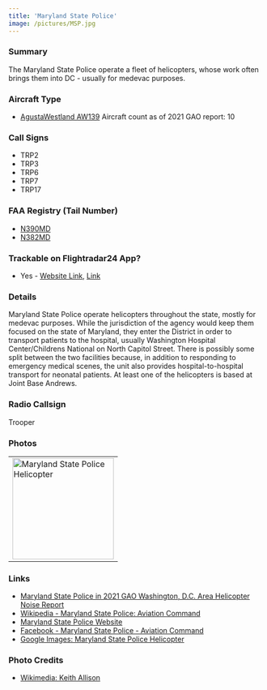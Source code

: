 ```yaml
---
title: 'Maryland State Police'
image: /pictures/MSP.jpg
---
```


### Summary

The Maryland State Police operate a fleet of helicopters, whose work often brings them into DC - usually for medevac purposes. 

### Aircraft Type
* [AgustaWestland AW139](https://en.wikipedia.org/wiki/AgustaWestland_AW139) Aircraft count as of 2021 GAO report: 10

### Call Signs
* TRP2
* TRP3
* TRP6
* TRP7
* TRP17

### FAA Registry (Tail Number)
- [N390MD](https://www.flightradar24.com/data/aircraft/n390md)
- [N382MD](https://www.flightradar24.com/data/aircraft/n382md)

### Trackable on Flightradar24 App?
* Yes - [Website Link](https://www.flightradar24.com/data/aircraft/TRP2), [Link](https://www.flightradar24.com/data/aircraft/TRP17)

### Details

Maryland State Police operate helicopters throughout the state, mostly for medevac purposes.  While the jurisdiction of the agency would keep them focused on the state of Maryland, they enter the District in order to transport patients to the hospital, usually Washington Hospital Center/Childrens National on North Capitol Street.  There is possibly some split between the two facilities because, in addition to responding to emergency medical scenes, the unit also provides hospital-to-hospital transport for neonatal patients.  At least one of the helicopters is based at Joint Base Andrews.  

### Radio Callsign

Trooper

### Photos 

<table style="width:100%">
  <tr>
    <td><img src="https://helicoptersofdc.com/pictures/MSP.jpg" alt="Maryland State Police Helicopter" width="200"></td>
  </tr>
  </table>

### Links
* [Maryland State Police in 2021 GAO Washington, D.C. Area Helicopter Noise Report](https://hyp.is/Yg_luBV0Eeyv7pPe9Ox1NA/www.gao.gov/assets/gao-21-200.pdf)
* [Wikipedia - Maryland State Police: Aviation Command](https://en.wikipedia.org/wiki/Maryland_State_Police#Aviation_Command)
* [Maryland State Police Website](https://mdsp.maryland.gov/Organization/Pages/SupportServicesBureau/AviationCommand.aspx)
* [Facebook - Maryland State Police - Aviation Command](https://www.facebook.com/mspaviation/)
* [Google Images: Maryland State Police Helicopter](https://www.google.com/search?q=maryland+state+police+helicopter)


### Photo Credits

* [Wikimedia: Keith Allison](https://commons.wikimedia.org/wiki/File:Maryland_State_Police_Helicopter_(36177396184).jpg)
